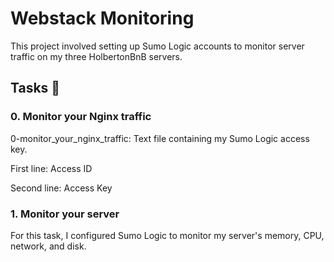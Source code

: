 <h1>Webstack Monitoring</h1>

  <p>This project involved setting up Sumo Logic accounts to monitor server traffic on my three HolbertonBnB servers.</p>

  <h2>Tasks 📃</h2>

  <h3>0. Monitor your Nginx traffic</h3>
  <p>0-monitor_your_nginx_traffic: Text file containing my Sumo Logic access key.</p>
  <p>First line: Access ID</p>
  <p>Second line: Access Key</p>

  <h3>1. Monitor your server</h3>
  <p>For this task, I configured Sumo Logic to monitor my server's memory, CPU, network, and disk.</p>